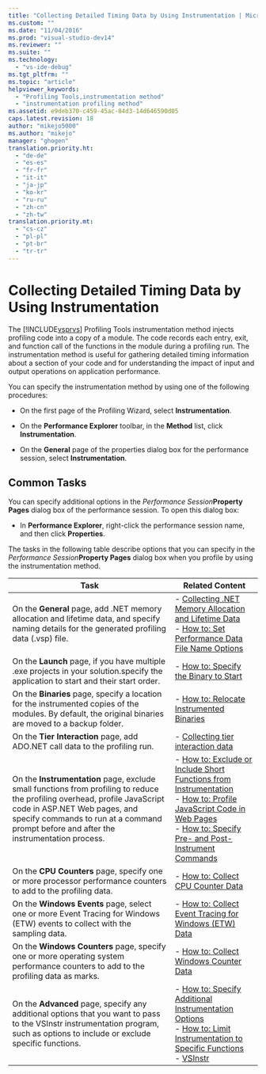 ```yaml
---
title: "Collecting Detailed Timing Data by Using Instrumentation | Microsoft Docs"
ms.custom: ""
ms.date: "11/04/2016"
ms.prod: "visual-studio-dev14"
ms.reviewer: ""
ms.suite: ""
ms.technology: 
  - "vs-ide-debug"
ms.tgt_pltfrm: ""
ms.topic: "article"
helpviewer_keywords: 
  - "Profiling Tools,instrumentation method"
  - "instrumentation profiling method"
ms.assetid: e9deb370-c459-45ac-84d3-14d646590d05
caps.latest.revision: 18
author: "mikejo5000"
ms.author: "mikejo"
manager: "ghogen"
translation.priority.ht: 
  - "de-de"
  - "es-es"
  - "fr-fr"
  - "it-it"
  - "ja-jp"
  - "ko-kr"
  - "ru-ru"
  - "zh-cn"
  - "zh-tw"
translation.priority.mt: 
  - "cs-cz"
  - "pl-pl"
  - "pt-br"
  - "tr-tr"
---
```

# Collecting Detailed Timing Data by Using Instrumentation
The [!INCLUDE[vsprvs](../code-quality/includes/vsprvs_md.md)] Profiling Tools instrumentation method injects profiling code into a copy of a module. The code records each entry, exit, and function call of the functions in the module during a profiling run. The instrumentation method is useful for gathering detailed timing information about a section of your code and for understanding the impact of input and output operations on application performance.  
  
 You can specify the instrumentation method by using one of the following procedures:  
  
-   On the first page of the Profiling Wizard, select **Instrumentation**.  
  
-   On the **Performance Explorer** toolbar, in the **Method** list, click **Instrumentation**.  
  
-   On the **General** page of the properties dialog box for the performance session, select **Instrumentation**.  
  
## Common Tasks  
 You can specify additional options in the *Performance Session***Property Pages** dialog box of the performance session. To open this dialog box:  
  
-   In **Performance Explorer**, right-click the performance session name, and then click **Properties**.  
  
 The tasks in the following table describe options that you can specify in the *Performance Session***Property Pages** dialog box when you profile by using the instrumentation method.  
  
|Task|Related Content|  
|----------|---------------------|  
|On the **General** page, add .NET memory allocation and lifetime data, and specify naming details for the generated profiling data (.vsp) file.|-   [Collecting .NET Memory Allocation and Lifetime Data](../profiling/collecting-dotnet-memory-allocation-and-lifetime-data.md)<br />-   [How to: Set Performance Data File Name Options](../profiling/how-to-set-performance-data-file-name-options.md)|  
|On the **Launch** page, if you have multiple .exe projects in your solution.specify the application to start and their start order.|-   [How to: Specify the Binary to Start](../profiling/how-to-specify-the-binary-to-start.md)|  
|On the **Binaries** page, specify a location for the instrumented copies of the modules. By default, the original binaries are moved to a backup folder.|-   [How to: Relocate Instrumented Binaries](../profiling/how-to-relocate-instrumented-binaries.md)|  
|On the **Tier Interaction** page, add ADO.NET call data to the profiling run.|-   [Collecting tier interaction data](../profiling/collecting-tier-interaction-data.md)|  
|On the **Instrumentation** page, exclude small functions from profiling to reduce the profiling overhead, profile JavaScript code in ASP.NET Web pages, and specify commands to run at a command prompt before and after the instrumentation process.|-   [How to: Exclude or Include Short Functions from Instrumentation](../profiling/how-to-exclude-or-include-short-functions-from-instrumentation.md)<br />-   [How to: Profile JavaScript Code in Web Pages](../profiling/how-to-profile-javascript-code-in-web-pages.md)<br />-   [How to: Specify Pre- and Post-Instrument Commands](../profiling/how-to-specify-pre-and-post-instrument-commands.md)|  
|On the **CPU Counters** page, specify one or more processor performance counters to add to the profiling data.|-   [How to: Collect CPU Counter Data](../profiling/how-to-collect-cpu-counter-data.md)|  
|On the **Windows Events** page, select one or more Event Tracing for Windows (ETW) events to collect with the sampling data.|-   [How to: Collect Event Tracing for Windows (ETW) Data](../profiling/how-to-collect-event-tracing-for-windows-etw-data.md)|  
|On the **Windows Counters** page, specify one or more operating system performance counters to add to the profiling data as marks.|-   [How to: Collect Windows Counter Data](../profiling/how-to-collect-windows-counter-data.md)|  
|On the **Advanced** page, specify any additional options that you want to pass to the VSInstr instrumentation program, such as options to include or exclude specific functions.|-   [How to: Specify Additional Instrumentation Options](../profiling/how-to-specify-additional-instrumentation-options.md)<br />-   [How to: Limit Instrumentation to Specific Functions](../profiling/how-to-limit-instrumentation-to-specific-functions.md)<br />-   [VSInstr](../profiling/vsinstr.md)|